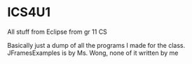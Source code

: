 # ICS4U1
All stuff from Eclipse from gr 11 CS

Basically just a dump of all the programs I made for the class.
JFramesExamples is by Ms. Wong, none of it written by me
